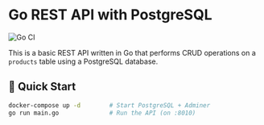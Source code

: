 # Go REST API with PostgreSQL

![Go CI](https://github.com/Lenzinga/cicd_exc2_go/actions/workflows/go.yml/badge.svg)

This is a basic REST API written in Go that performs CRUD operations on a `products` table using a PostgreSQL database.

## 🚀 Quick Start

```bash
docker-compose up -d        # Start PostgreSQL + Adminer
go run main.go              # Run the API (on :8010)
